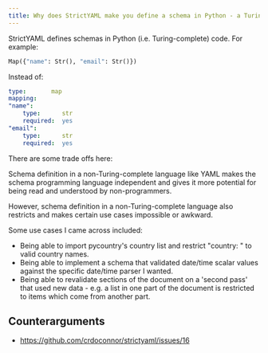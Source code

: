 ```yaml
---
title: Why does StrictYAML make you define a schema in Python - a Turing-complete language?
---
```


StrictYAML defines schemas in Python (i.e. Turing-complete) code. For example:

```python
Map({"name": Str(), "email": Str()})
```

Instead of:

```yaml
type:       map
mapping:
"name":
    type:      str
    required:  yes
"email":
    type:      str
    required:  yes
```
      
There are some trade offs here:

Schema definition in a non-Turing-complete language like YAML makes
the schema programming language independent and gives it more
potential for being read and understood by non-programmers.

However, schema definition in a non-Turing-complete language also
restricts and makes certain use cases impossible or awkward.

Some use cases I came across included:

- Being able to import pycountry's country list and restrict "country: " to valid country names.
- Being able to implement a schema that validated date/time scalar values against the specific date/time parser I wanted.
- Being able to revalidate sections of the document on a 'second pass' that used new data - e.g. a list in one part of the document is restricted to items which come from another part.


## Counterarguments

- <https://github.com/crdoconnor/strictyaml/issues/16>
